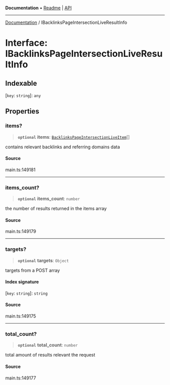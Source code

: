 **Documentation** • [Readme](../README.md) \| [API](../globals.md)

***

[Documentation](../README.md) / IBacklinksPageIntersectionLiveResultInfo

# Interface: IBacklinksPageIntersectionLiveResultInfo

## Indexable

 \[`key`: `string`\]: `any`

## Properties

### items?

> **`optional`** **items**: [`BacklinksPageIntersectionLiveItem`](../classes/BacklinksPageIntersectionLiveItem.md)[]

contains relevant backlinks and referring domains data

#### Source

main.ts:149181

***

### items\_count?

> **`optional`** **items\_count**: `number`

the number of results returned in the items array

#### Source

main.ts:149179

***

### targets?

> **`optional`** **targets**: `Object`

targets from a POST array

#### Index signature

 \[`key`: `string`\]: `string`

#### Source

main.ts:149175

***

### total\_count?

> **`optional`** **total\_count**: `number`

total amount of results relevant the request

#### Source

main.ts:149177
